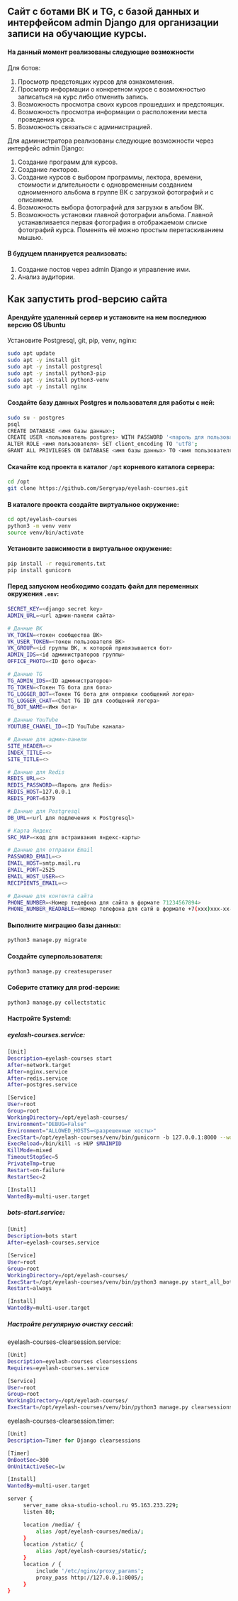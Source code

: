 ## Сайт с ботами ВК и TG, с базой данных и интерфейсом admin Django для организации записи на обучающие курсы.

#### На данный момент реализованы следующие возможности

Для ботов:

1. Просмотр предстоящих курсов для ознакомления.
2. Просмотр информации о конкретном курсе с возможностью записаться на курс либо отменить запись.
3. Возможность просмотра своих курсов прошедших и предстоящих.
4. Возможность просмотра информации о расположении места проведения курса.
5. Возможность связаться с администрацией.

Для администратора реализованы следующие возможности через интерфейс admin Django:

1. Создание программ для курсов.
2. Создание лекторов.
2. Создание курсов с выбором программы, лектора, времени, стоимости и длительности с одновременным созданием одноименного альбома в группе ВК с загрузкой фотографий и с описанием.
3. Возможность выбора фотографий для загрузки в альбом ВК.
4. Возможность установки главной фотографии альбома. Главной устанавливается первая фотография в отображаемом списке фотографий курса. Поменять её можно простым перетаскиванием мышью.

#### В будущем планируется реализовать:
1. Создание постов через admin Django и управление ими.
2. Анализ аудитории.

## Как запустить prod-версию сайта

#### Арендуйте удаленный сервер и установите на нем последнюю версию OS Ubuntu

Установите Postgresql, git, pip, venv, nginx:
```sh
sudo apt update
sudo apt -y install git
sudo apt -y install postgresql
sudo apt -y install python3-pip
sudo apt -y install python3-venv
sudo apt -y install nginx
```

#### Создайте базу данных Postgres и пользователя для работы с ней:
```sh
sudo su - postgres
psql
CREATE DATABASE <имя базы данных>;
CREATE USER <пользователь postgres> WITH PASSWORD '<пароль для пользователя>';
ALTER ROLE <имя пользователя> SET client_encoding TO 'utf8';
GRANT ALL PRIVILEGES ON DATABASE <имя базы данных> TO <имя пользователя>;
```

#### Скачайте код проекта в каталог `/opt` корневого каталога сервера:
```sh
cd /opt
git clone https://github.com/Sergryap/eyelash-courses.git
```

#### В каталоге проекта создайте виртуальное окружение:
```sh
cd opt/eyelash-courses
python3 -m venv venv
source venv/bin/activate
```

#### Установите зависимости в виртуальное окружение:
```sh
pip install -r requirements.txt
pip install gunicorn

```

#### Перед запуском необходимо создать файл для переменных окружения `.env`:

```sh
SECRET_KEY=<django secret key>
ADMIN_URL=<url админ-панели сайта>

# Данные ВК
VK_TOKEN=<токен сообщества ВК>
VK_USER_TOKEN=<токен пользователя ВК>
VK_GROUP=<id группы ВК, к которой привязывается бот>
ADMIN_IDS=<id администраторов группы>
OFFICE_PHOTO=<ID фото офиса>

# Данные TG
TG_ADMIN_IDS=<ID администраторов>
TG_TOKEN=<Токен TG бота для бота>
TG_LOGGER_BOT=<Токен TG бота для отправки сообщений логера>
TG_LOGGER_CHAT=<Chat TG ID для сообщений логера>
TG_BOT_NAME=<Имя бота>

# Данные YouTube
YOUTUBE_CHANEL_ID=<ID YouTube канала>

# Данные для админ-панели
SITE_HEADER=<>
INDEX_TITLE=<>
SITE_TITLE=<>

# Данные для Redis
REDIS_URL=<>
REDIS_PASSWORD=<Пароль для Redis>
REDIS_HOST=127.0.0.1
REDIS_PORT=6379

# Данные для Postgresql
DB_URL=<url для подлючения к Postgresql>

# Карта Яндекс
SRC_MAP=<код для встраивания яндекс-карты>

# Данные для отправки Email
PASSWORD_EMAIL=<>
EMAIL_HOST=smtp.mail.ru
EMAIL_PORT=2525
EMAIL_HOST_USER=<>
RECIPIENTS_EMAIL=<>

# Данные для контента сайта
PHONE_NUMBER=<Номер тедефона для сайта в формате 71234567894>
PHONE_NUMBER_READABLE=<Номер телефона для сатй в формате +7(xxx)xxx-xx-xx>
```

#### Выполните миграцию базы данных:

```sh
python3 manage.py migrate
```
#### Создайте суперпользователя:
```sh
python3 manage.py createsuperuser
```
#### Соберите статику для prod-версии:
```sh
python3 manage.py collectstatic
```

#### Настройте Systemd:

##### eyelash-courses.service:

```sh
[Unit]
Description=eyelash-courses start
After=network.target
After=nginx.service
After=redis.service
After=postgres.service

[Service]
User=root
Group=root
WorkingDirectory=/opt/eyelash-courses/
Environment="DEBUG=False"
Environment="ALLOWED_HOSTS=<разрешенные хосты>"
ExecStart=/opt/eyelash-courses/venv/bin/gunicorn -b 127.0.0.1:8000 --workers 3 eyelash_courses.wsgi:application
ExecReload=/bin/kill -s HUP $MAINPID
KillMode=mixed
TimeoutStopSec=5
PrivateTmp=true
Restart=on-failure
RestartSec=2

[Install]
WantedBy=multi-user.target
```

##### bots-start.service:

```sh
[Unit]
Description=bots start
After=eyelash-courses.service

[Service]
User=root
Group=root
WorkingDirectory=/opt/eyelash-courses/
ExecStart=/opt/eyelash-courses/venv/bin/python3 manage.py start_all_bot
Restart=always 

[Install]
WantedBy=multi-user.target
```

##### Настройте регулярную очистку сессий:

eyelash-courses-clearsession.service:

```sh
[Unit]
Description=eyelash-courses clearsessions
Requires=eyelash-courses.service

[Service]
User=root
Group=root
WorkingDirectory=/opt/eyelash-courses/
ExecStart=/opt/eyelash-courses/venv/bin/python3 manage.py clearsessions
```

eyelash-courses-clearsession.timer:

```sh
[Unit]
Description=Timer for Django clearsessions

[Timer]
OnBootSec=300
OnUnitActiveSec=1w

[Install]
WantedBy=multi-user.target
```

```sh
server {
     server_name oksa-studio-school.ru 95.163.233.229;     
     listen 80;

     location /media/ {
         alias /opt/eyelash-courses/media/;
     }
     location /static/ {
         alias /opt/eyelash-courses/static/;
     }
     location / {
         include '/etc/nginx/proxy_params';
         proxy_pass http://127.0.0.1:8005/;
     }
}
```

